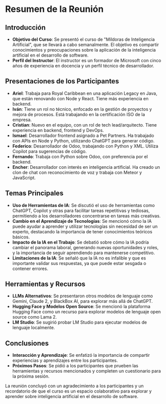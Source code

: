 # **Resumen de la Reunión**

## **Introducción**

* **Objetivo del Curso**: Se presentó el curso de "Míldoras de Inteligencia Artificial", que se llevará a cabo semanalmente. El objetivo es compartir conocimientos y preocupaciones sobre la aplicación de la inteligencia artificial en el desarrollo de software.  
* **Perfil del Instructor**: El instructor es un formador de Microsoft con cinco años de experiencia en docencia y un perfil técnico de desarrollador.

## **Presentaciones de los Participantes**

* **Ariel**: Trabaja para Royal Caribbean en una aplicación Legacy en Java, que están renovando con Node y React. Tiene más experiencia en backend.  
* **Iván**: Tiene un rol no técnico, enfocado en la gestión de proyectos y mejora de procesos. Está trabajando en la certificación ISO de la empresa.  
* **Cristian**: Nuevo en el equipo, con un rol de tech lead/arquitecto. Tiene experiencia en backend, frontend y DevOps.  
* **Ismael**: Desarrollador frontend asignado a Pet Partners. Ha trabajado con APIs en Node y Python, utilizando ChatGPT para generar código.  
* **Federico**: Desarrollador de Odoo, trabajando con Python y XML. Utiliza Copilot para sugerencias de código.  
* **Fernando**: Trabaja con Python sobre Odoo, con preferencia por el backend.  
* **Encher**: Desarrollador con interés en inteligencia artificial. Ha creado un clon de chat con reconocimiento de voz y trabaja con Meteor y JavaScript.

## **Temas Principales**

* **Uso de Herramientas de IA**: Se discutió el uso de herramientas como ChatGPT, Copilot y otras para facilitar tareas repetitivas y tediosas, permitiendo a los desarrolladores concentrarse en tareas más creativas.  
* **Cambio en el Aprendizaje de Tecnologías**: Se mencionó cómo la IA puede ayudar a aprender y utilizar tecnologías sin necesidad de ser un experto, destacando la importancia de tener conocimientos teóricos básicos.  
* **Impacto de la IA en el Trabajo**: Se debatió sobre cómo la IA podría cambiar el panorama laboral, generando nuevas oportunidades y roles, y la importancia de seguir aprendiendo para mantenerse competitivo.  
* **Limitaciones de la IA**: Se señaló que la IA no es infalible y que es importante validar sus respuestas, ya que puede estar sesgada o contener errores.

## **Herramientas y Recursos**

* **LLMs Alternativos**: Se presentaron otros modelos de lenguaje como Gemini, Claude 2, y BlackBox AI, para explorar más allá de ChatGPT.  
* **Hugging Face y Modelos Open Source**: Se mencionó la plataforma Hugging Face como un recurso para explorar modelos de lenguaje open source como Lama 2\.  
* **LM Studio**: Se sugirió probar LM Studio para ejecutar modelos de lenguaje localmente.

## **Conclusiones**

* **Interacción y Aprendizaje**: Se enfatizó la importancia de compartir experiencias y aprendizajes entre los participantes.  
* **Próximos Pasos**: Se pidió a los participantes que prueben las herramientas y recursos mencionados y completen un cuestionario para la próxima sesión.

La reunión concluyó con un agradecimiento a los participantes y un recordatorio de que el curso es un espacio colaborativo para explorar y aprender sobre inteligencia artificial en el desarrollo de software.

